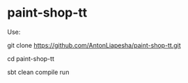 # paint-shop-tt

Use: 

git clone https://github.com/AntonLiapesha/paint-shop-tt.git

cd paint-shop-tt

sbt clean compile run

